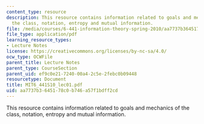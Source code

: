 ```yaml
---
content_type: resource
description: This resource contains information related to goals and mechanics of
  the class, notation, entropy and mutual information.
file: /media/courses/6-441-information-theory-spring-2010/aa7737b3645178c0b746a57f1bdff2cd_MIT6_441S10_lec01.pdf
file_type: application/pdf
learning_resource_types:
- Lecture Notes
license: https://creativecommons.org/licenses/by-nc-sa/4.0/
ocw_type: OCWFile
parent_title: Lecture Notes
parent_type: CourseSection
parent_uid: ef9c0e21-7240-00a4-2c5e-2febc0b09448
resourcetype: Document
title: MIT6_441S10_lec01.pdf
uid: aa7737b3-6451-78c0-b746-a57f1bdff2cd
---
```

This resource contains information related to goals and mechanics of the class, notation, entropy and mutual information.